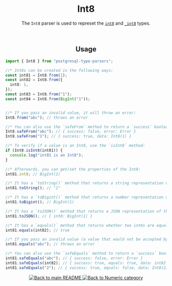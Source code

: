 <h1 align="center">
	Int8
</h1>
<p align="center">
  The <code>Int8</code> parser is used to represet the <a href="https://www.postgresql.org/docs/current/datatype-numeric.html#DATATYPE-INT"><code>int8</code></a> and <a href="https://www.postgresql.org/docs/current/datatype-numeric.html#DATATYPE-INT"><code>_int8</code></a> types.
</p>
<br/>

<!-- Usage -->
<h2 align="center">
	Usage
</h2>

```ts
import { Int8 } from "postgresql-type-parsers";

//* Int8s can be created in the following ways:
const int81 = Int8.from(1);
const int82 = Int8.from({
  int8: 1,
});
const int83 = Int8.from("1");
const int84 = Int8.from(BigInt("1"));


//* If you pass an invalid value, it will throw an error:
Int8.from("abc"); // throws an error

//* You can also use the `safeFrom` method to return a `success` boolean instead of throwing an error:
Int8.safeFrom("abc"); // { success: false, error: Error }
Int8.safeFrom("1"); // { success: true, data: Int8(1) }

//* To verify if a value is an Int8, use the `isInt8` method:
if (Int8.isInt8(int81)) {
  console.log("int81 is an Int8");
}

//* Afterwards, you can get/set the properties of the Int8:
int81.int8; // BigInt(1)

//* It has a `toString()` method that returns a string representation of the Int8:
int81.toString(); // "1"

//* It has a `toBigint()` method that returns a number representation of the Int8:
int81.toBigint(); // BigInt(1)

//* It has a `toJSON()` method that returns a JSON representation of the Int8:
int81.toJSON(); // { int8: BigInt(1) }

//* It has a `equals()` method that returns whether two int8s are equal:
int81.equals(int82); // true

//* If you pass an invalid value (a value that would not be accepted by the `from` method), it will throw an error:
int81.equals("abc"); // throws an error

//* You can also use the `safeEquals` method to return a `success` boolean instead of throwing an error:
int81.safeEquals("abc"); // { success: false, error: Error }
int81.safeEquals(int82); // { success: true, equals: true, data: int82 }
int81.safeEquals("2"); // { success: true, equals: false, data: Int8(2) }
```

<p align="center">
  <!-- Back to main README button -->
  <a href="../../README.md">
    <img src="https://img.shields.io/badge/-Back%20to%20main%20README-blue" alt="Back to main README" />
  </a>
  <!-- Back to category button -->
  <a href="./Numeric.md">
    <img src="https://img.shields.io/badge/-Back%20to%20Numeric%20category-blue" alt="Back to Numeric category" />
  </a>
</p>